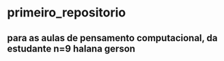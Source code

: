 # primeiro_repositorio
## para as aulas de pensamento computacional, da estudante n=9 halana gerson

